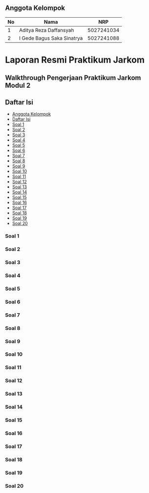 ## Anggota Kelompok
| No | Nama                       | NRP         |
|----|----------------------------|-------------|
| 1  | Aditya Reza Daffansyah     | 5027241034  |
| 2  | I Gede Bagus Saka Sinatrya |	5027241088  |

# Laporan Resmi Praktikum Jarkom

## Walkthrough Pengerjaan Praktikum Jarkom Modul 2
## Daftar Isi

- [Anggota Kelompok](#anggota-kelompok)
- [Daftar Isi](#daftar-isi)
- [Soal 1](#soal-1)
- [Soal 2](#soal-2)
- [Soal 3](#soal-3)
- [Soal 4](#soal-4)
- [Soal 5](#soal-5)
- [Soal 6](#soal-6)
- [Soal 7](#soal-7)
- [Soal 8](#soal-8)
- [Soal 9](#soal-9)
- [Soal 10](#soal-10)
- [Soal 11](#soal-11)
- [Soal 12](#soal-12)
- [Soal 13](#soal-13)
- [Soal 14](#soal-14)
- [Soal 15](#soal-15)
- [Soal 16](#soal-16)
- [Soal 17](#soal-17)
- [Soal 18](#soal-18)
- [Soal 19](#soal-19)
- [Soal 20](#soal-20)

### Soal 1
### Soal 2
### Soal 3
### Soal 4
### Soal 5
### Soal 6
### Soal 7
### Soal 8
### Soal 9
### Soal 10
### Soal 11
### Soal 12
### Soal 13
### Soal 14
### Soal 15
### Soal 16
### Soal 17
### Soal 18
### Soal 19
### Soal 20

